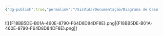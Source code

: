 ```yaml
---
{"dg-publish":true,"permalink":"/SisVida/Documentação/Diagrama de Caso de Uso/"}
---
```


![[{F18BB5DE-B01A-460E-8790-F64D8D84DF8E}.png\|{F18BB5DE-B01A-460E-8790-F64D8D84DF8E}.png]]
